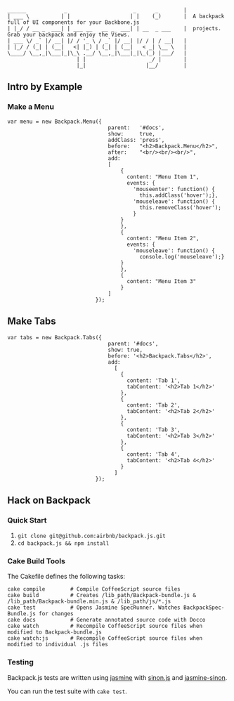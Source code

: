     ______            _                     _      _        |
    | ___ \          | |                   | |    (_)       |  A backpack full of UI components for your Backbone.js
    | |_/ / __ _  ___| | ___ __   __ _  ___| | __  _ ___    |  projects. Grab your backpack and enjoy the Views. 
    | ___ \/ _` |/ __| |/ / '_ \ / _` |/ __| |/ / | / __|   |
    | |_/ / (_| | (__|   <| |_) | (_| | (__|   < _| \__ \   |
    \____/ \__,_|\___|_|\_\ .__/ \__,_|\___|_|\_(_) |___/   |
                          | |                    _/ |       |
                          |_|                   |__/        |

## Intro by Example

### Make a Menu

    var menu = new Backpack.Menu({ 
                                    parent:   '#docs',
                                    show:     true,
                                    addClass: 'press',
                                    before:   "<h2>Backpack.Menu</h2>",
                                    after:    "<br/><br/><br/>",
                                    add: 
                                    [
                                        {
                                          content: "Menu Item 1", 
                                          events: { 
                                            'mouseenter': function() {
                                              this.addClass('hover');},
                                            'mouseleave': function() {
                                              this.removeClass('hover');
                                            } 
                                        }
                                        }, 
                                        {
                                          content: "Menu Item 2",
                                          events: {
                                            'mouseleave': function() {
                                              console.log('mouseleave');}
                                        }                        
                                        },
                                        {
                                          content: "Menu Item 3"            
                                        }
                                    ]
                                });

## Make Tabs

    var tabs = new Backpack.Tabs({  
                                    parent: '#docs',
                                    show: true,
                                    before: '<h2>Backpack.Tabs</h2>',
                                    add: 
                                      [
                                        {
                                          content: 'Tab 1',
                                          tabContent: '<h2>Tab 1</h2>'
                                        },
                                        {
                                          content: 'Tab 2',
                                          tabContent: '<h2>Tab 2</h2>'
                                        },
                                        {
                                          content: 'Tab 3',
                                          tabContent: '<h2>Tab 3</h2>'
                                        },
                                        {
                                          content: 'Tab 4',
                                          tabContent: '<h2>Tab 4</h2>'
                                        }
                                      ]
                                });


## Hack on Backpack

### Quick Start

1. `git clone git@github.com:airbnb/backpack.js.git`
1. `cd backpack.js && npm install`

### Cake Build Tools

The Cakefile defines the following tasks:

    cake compile        # Compile CoffeeScript source files
    cake build          # Creates /lib_path/Backpack-bundle.js & /lib_path/Backpack-bundle.min.js & /lib_path/js/*.js
    cake test           # Opens Jasmine SpecRunner. Watches BackpackSpec-Bundle.js for changes
    cake docs           # Generate annotated source code with Docco
    cake watch          # Recompile CoffeeScript source files when modified to Backpack-bundle.js
    cake watch:js       # Recompile CoffeeScript source files when modified to individual .js files

### Testing

Backpack.js tests are written using [jasmine](http://pivotal.github.com/jasmine/) with [sinon.js](https://github.com/cjohansen/Sinon.JS) and [jasmine-sinon](https://github.com/froots/jasmine-sinon).

You can run the test suite with `cake test`.